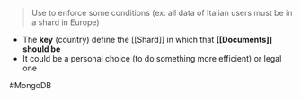 >Use to enforce some conditions (ex: all data of Italian users must be in a shard in Europe)

- The **key** (country) define the [[Shard]] in which that **[[Documents]] should be**
- It could be a personal choice (to do something more efficient) or legal one

#MongoDB 
